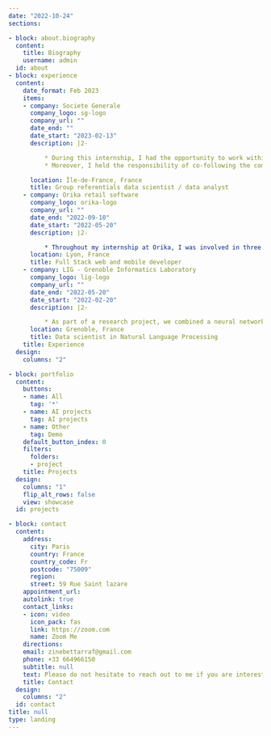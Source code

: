 ```yaml
---
date: "2022-10-24"
sections:

- block: about.biography
  content:
    title: Biography
    username: admin
  id: about
- block: experience
  content:
    date_format: Feb 2023
    items:
    - company: Societe Generale
      company_logo: sg-logo
      company_url: ""
      date_end: ""
      date_start: "2023-02-13"
      description: |2-

          * During this internship, I had the opportunity to work within a team of highly skilled data experts dedicated to supporting the banking business lines . My main responsibilities revolved around leveraging the power of AI models to enhance the data quality within the third parties' dataset by detecting potential anomalies and suggesting appropriate data .
          * Moreover, I held the responsibility of co-following the complex extraction request book by querying in the data lake and also ensuring the results to be aligned with the users' requirements .

      location: Île-de-France, France
      title: Group referentials data scientist / data analyst
    - company: Orika retail software
      company_logo: orika-logo
      company_url: ""
      date_end: "2022-09-10"
      date_start: "2022-05-20"
      description: |2-

          * Throughout my internship at Orika, I was involved in three distinct projects: the development of a mobile app for product recognition called o4iz, the creation of a console-based cash register system called tuipos, and the development of a web application for activity reports .
      location: Lyon, France
      title: Full Stack web and mobile developer 
    - company: LIG - Grenoble Informatics Laboratory
      company_logo: lig-logo
      company_url: ""
      date_end: "2022-05-20"
      date_start: "2022-02-20"
      description: |2-

          * As part of a research project, we combined a neural network-based text generator (LSTM) with a grammar-based text generator to create highly sophisticated fake scientific research papers. Our objective was to test the capabilities of current detectors and to devise a more resilient detection method .
      location: Grenoble, France
      title: Data scientist in Natural Language Processing
    title: Experience
  design:
    columns: "2"

- block: portfolio
  content:
    buttons:
    - name: All
      tag: '*'
    - name: AI projects
      tag: AI projects
    - name: Other
      tag: Demo
    default_button_index: 0
    filters:
      folders:
      - project
    title: Projects
  design:
    columns: "1"
    flip_alt_rows: false
    view: showcase
  id: projects

- block: contact
  content:
    address:
      city: Paris
      country: France
      country_code: Fr
      postcode: "75009"
      region: 
      street: 59 Rue Saint lazare 
    appointment_url: 
    autolink: true
    contact_links:
    - icon: video
      icon_pack: fas
      link: https://zoom.com
      name: Zoom Me
    directions: 
    email: zinebettarraf@gmail.com
    phone: +33 664966150
    subtitle: null
    text: Please do not hesitate to reach out to me if you are interested in further communication.
    title: Contact
  design:
    columns: "2"
  id: contact
title: null
type: landing
---
```

